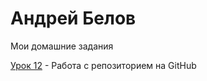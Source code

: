 # Андрей Белов
Мои домашние задания

[Урок 12]([адрес](https://badgunman.github.io/lesson_12/) "Моя готовая домашка") - Работа с репозиторием на GitHub
